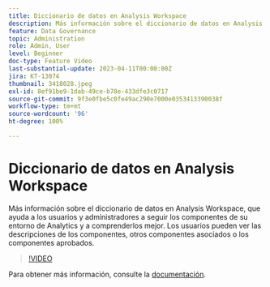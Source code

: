 ```yaml
---
title: Diccionario de datos en Analysis Workspace
description: Más información sobre el diccionario de datos en Analysis Workspace, que ayuda a los usuarios y administradores a seguir los componentes de su entorno de Analytics y a comprenderlos mejor. Los usuarios pueden ver las descripciones de los componentes, otros componentes asociados o los componentes aprobados.
feature: Data Governance
topic: Administration
role: Admin, User
level: Beginner
doc-type: Feature Video
last-substantial-update: 2023-04-11T00:00:00Z
jira: KT-13074
thumbnail: 3418028.jpeg
exl-id: 8ef91be9-1dab-49ce-b78e-433dfe3c0717
source-git-commit: 9f3e0fbe5c0fe49ac290e7000e0353413390038f
workflow-type: tm+mt
source-wordcount: '96'
ht-degree: 100%

---
```


# Diccionario de datos en Analysis Workspace

Más información sobre el diccionario de datos en Analysis Workspace, que ayuda a los usuarios y administradores a seguir los componentes de su entorno de Analytics y a comprenderlos mejor. Los usuarios pueden ver las descripciones de los componentes, otros componentes asociados o los componentes aprobados.

>[!VIDEO](https://video.tv.adobe.com/v/3422281/?quality=12&learn=on&captions=spa)

Para obtener más información, consulte la [documentación](https://experienceleague.adobe.com/docs/analytics/analyze/analysis-workspace/components/data-dictionary/data-dictionary-overview.html?lang=es).
